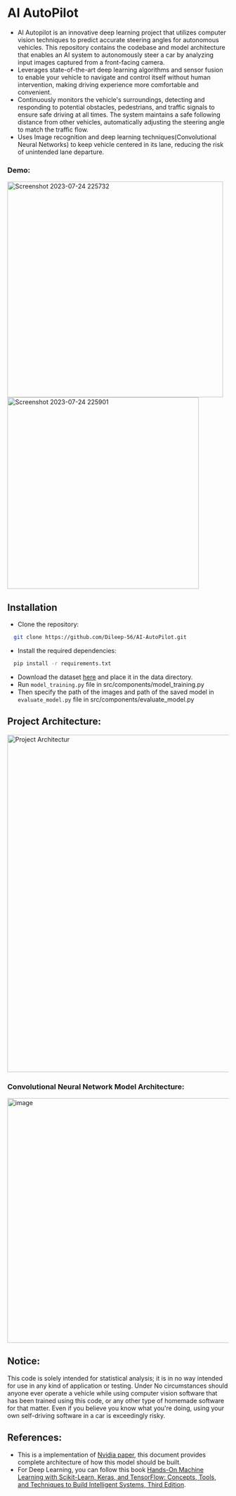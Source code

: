 # AI AutoPilot

- AI Autopilot is an innovative deep learning project that utilizes computer vision techniques to predict accurate steering angles for autonomous vehicles. This repository contains the codebase and model architecture that enables an AI system to autonomously steer a car by analyzing input images captured from a front-facing camera.
- Leverages state-of-the-art deep learning algorithms and sensor fusion to enable your vehicle to navigate and control itself without human intervention, making driving experience more comfortable and convenient.
- Continuously monitors the vehicle's surroundings, detecting and responding to potential obstacles, pedestrians, and traffic signals to ensure safe driving at all times. The system maintains a safe following distance from other vehicles, automatically adjusting the steering angle to match the traffic flow.
- Uses Image recognition and deep learning techniques(Convolutional Neural Networks) to keep vehicle centered in its lane, reducing the risk of unintended lane departure.
### Demo:
<img width="491" alt="Screenshot 2023-07-24 225732" src="https://github.com/Dileep-56/AI-AutoPilot/assets/121457201/ee928ecc-db27-402e-b3e3-42d8e245073b">

<img width="436" alt="Screenshot 2023-07-24 225901" src="https://github.com/Dileep-56/AI-AutoPilot/assets/121457201/74853d34-4df4-4039-99df-bf2275fe5d2f"> 


## Installation

- Clone the repository:

```bash
  git clone https://github.com/Dileep-56/AI-AutoPilot.git
```
- Install the required dependencies:
```bash
  pip install -r requirements.txt
```
- Download the dataset [here](https://www.kaggle.com/datasets/roydatascience/training-car/download?datasetVersionNumber=1) and place it in the data directory.
- Run `model_training.py` file in src/components/model_training.py
- Then specify the path of the images and path of the saved model in `evaluate_model.py` file in src/components/evaluate_model.py

## Project Architecture:
<img width="768" alt="Project Architectur" src="https://github.com/Dileep-56/AI-AutoPilot/assets/121457201/3386acae-3bb8-4ddf-84dd-b61e31b87f2b">

### Convolutional Neural Network Model Architecture:
<img width="557" alt="image" src="https://github.com/Dileep-56/AI-AutoPilot/assets/121457201/3e464d8f-cdc9-41da-923b-753a8fa70d45">

## Notice:
This code is solely intended for statistical analysis; it is in no way intended for use in any kind of application or testing.
Under No circumstances should anyone ever operate a vehicle while using computer vision software that has been trained using this code, or any other type of homemade software for that matter. Even if you believe you know what you're doing, using your own self-driving software in a car is exceedingly risky. 

## References:
- This is a implementation of [Nvidia paper](https://arxiv.org/pdf/1604.07316.pdf), this document provides complete architecture of how this model should be built.
- For Deep Learning, you can follow this book [Hands-On Machine Learning with Scikit-Learn, Keras, and TensorFlow: Concepts, Tools, and Techniques to Build Intelligent Systems, Third Edition](https://www.amazon.in/Hands-Machine-Learning-Scikit-Learn-TensorFlow/dp/9355421982).
